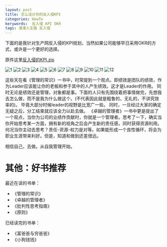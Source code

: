 ```yaml
---
layout: post
title: 怎么设计你的反入侵KPI
categories: HowTo
kerywords:  反入侵 KPI OKR
tags: 漫漫人生路 反入侵
---
```



下面的是我针对生产网反入侵的KPI规划，当然如果公司能够早日采用OKR的方式，或许是一个更好的选择。

原件这里[反入侵的KPI.zip](https://github.com/mylamour/blog/files/3587240/KPI.zip)

![1](https://user-images.githubusercontent.com/12653147/64482340-b8367680-d1df-11e9-98ee-c5bdc8755200.jpeg)
![2](https://user-images.githubusercontent.com/12653147/64482341-b8367680-d1df-11e9-90f1-68a87a70dcee.jpeg)
![3](https://user-images.githubusercontent.com/12653147/64482342-b8cf0d00-d1df-11e9-86c8-c9daec9d0a3a.jpeg)
![4](https://user-images.githubusercontent.com/12653147/64482343-b8cf0d00-d1df-11e9-996d-8eff2ed7e03f.jpeg)
![5](https://user-images.githubusercontent.com/12653147/64482344-b967a380-d1df-11e9-804c-4265352cc72a.jpeg)
![6](https://user-images.githubusercontent.com/12653147/64482345-b967a380-d1df-11e9-812f-9906036fcd79.jpeg)
![7](https://user-images.githubusercontent.com/12653147/64482346-b967a380-d1df-11e9-83b2-a04b65365306.jpeg)
![8](https://user-images.githubusercontent.com/12653147/64482347-ba003a00-d1df-11e9-9a41-b3002dda8aa9.jpeg)
![9](https://user-images.githubusercontent.com/12653147/64482349-ba003a00-d1df-11e9-824a-9707d1595614.jpeg)
![10](https://user-images.githubusercontent.com/12653147/64482350-ba98d080-d1df-11e9-8539-130fcbc186b6.jpeg)
![11](https://user-images.githubusercontent.com/12653147/64482351-ba98d080-d1df-11e9-9455-be428fdc070a.jpeg)
![12](https://user-images.githubusercontent.com/12653147/64482352-ba98d080-d1df-11e9-975e-a53e5b17c038.jpeg)


这些天在看《管理的常识》一书中，时常提到一个观点。即绩效是团队的绩效，作为Leader应该能让你的老板和参于其中的人产生绩效。这才是Leader的作用。
同时无论是绩效还是管理，对象都是事。下面的人只有先围绕着把事情做完，先想我去怎么做，而不是我为什么做这个。(不代表因此就是粗鲁的，无礼的，不讲究效率的)。 毕竟大部分时候leader的视野是比宽广一些。 同时，一旦经过大家的确定无疑之后，分工结束就应该全力以赴去做。 《卓越的管理者》一书中更是提出了一个观点，当你为公司的业绩作贡献时，你就是一个管理者。思考了一下，确实当你开始思考某一方面，拥有新的视角之后会产生新的责任感，同时获得资源利用。何况当你主动去思考？责任-资源-权力是对等。如果能形成一个良性循环，将会为职业生涯带来利好。但是，知道和做到还差很远。

相信自己，去做。从自我管理开始。

# 其他：好书推荐

最近在读的书单：
* 《管理的常识》
* 《卓越的管理者》
* 《批判性思考指南》
* 《原则》

已经读完的书单：
* 《富爸爸与穷爸爸》
* 《小狗钱钱》
